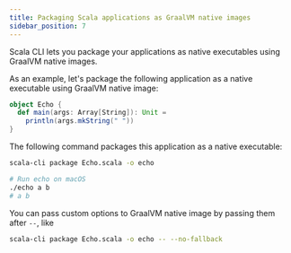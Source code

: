 ```yaml
---
title: Packaging Scala applications as GraalVM native images
sidebar_position: 7
---
```


Scala CLI lets you package your applications as native executables
using GraalVM native images.

As an example, let's package the following application as a native executable
using GraalVM native image:
```scala title=Echo.scala
object Echo {
  def main(args: Array[String]): Unit =
    println(args.mkString(" "))
}
```

The following command packages this application as a native executable:
```bash
scala-cli package Echo.scala -o echo
```

<!-- Expected:
Wrote echo, run it with
  ./echo
-->

```bash
# Run echo on macOS
./echo a b
# a b
```

You can pass custom options to GraalVM native image by passing them after `--`, like
```bash
scala-cli package Echo.scala -o echo -- --no-fallback
```

<!-- Expected:
Wrote echo, run it with
  ./echo
-->
